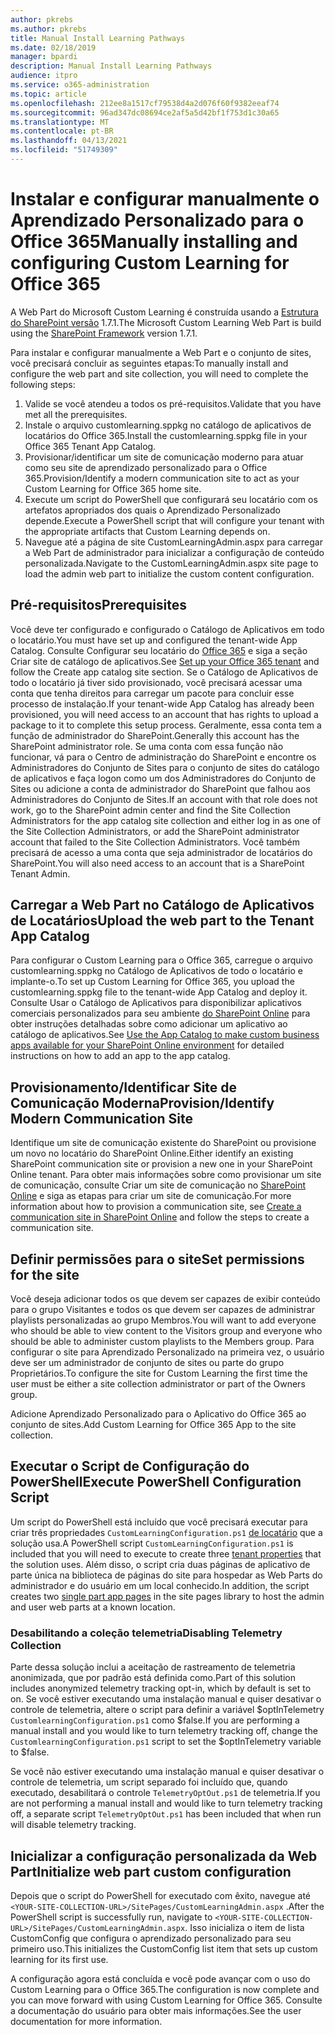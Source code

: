 ```yaml
---
author: pkrebs
ms.author: pkrebs
title: Manual Install Learning Pathways
ms.date: 02/18/2019
manager: bpardi
description: Manual Install Learning Pathways
audience: itpro
ms.service: o365-administration
ms.topic: article
ms.openlocfilehash: 212ee8a1517cf79538d4a2d076f60f9382eeaf74
ms.sourcegitcommit: 96ad347dc08694ce2af5a5d42bf1f753d1c30a65
ms.translationtype: MT
ms.contentlocale: pt-BR
ms.lasthandoff: 04/13/2021
ms.locfileid: "51749309"
---
```

# <a name="manually-installing-and-configuring-custom-learning-for-office-365"></a><span data-ttu-id="94550-103">Instalar e configurar manualmente o Aprendizado Personalizado para o Office 365</span><span class="sxs-lookup"><span data-stu-id="94550-103">Manually installing and configuring Custom Learning for Office 365</span></span>

<span data-ttu-id="94550-104">A Web Part do Microsoft Custom Learning é construída usando a [Estrutura do SharePoint versão](/sharepoint/dev/spfx/sharepoint-framework-overview) 1.7.1.</span><span class="sxs-lookup"><span data-stu-id="94550-104">The Microsoft Custom Learning Web Part is build using the [SharePoint Framework](/sharepoint/dev/spfx/sharepoint-framework-overview) version 1.7.1.</span></span>

<span data-ttu-id="94550-105">Para instalar e configurar manualmente a Web Part e o conjunto de sites, você precisará concluir as seguintes etapas:</span><span class="sxs-lookup"><span data-stu-id="94550-105">To manually install and configure the web part and site collection, you will need to complete the following steps:</span></span>

1. <span data-ttu-id="94550-106">Valide se você atendeu a todos os pré-requisitos.</span><span class="sxs-lookup"><span data-stu-id="94550-106">Validate that you have met all the prerequisites.</span></span>
1. <span data-ttu-id="94550-107">Instale o arquivo customlearning.sppkg no catálogo de aplicativos de locatários do Office 365.</span><span class="sxs-lookup"><span data-stu-id="94550-107">Install the customlearning.sppkg file in your Office 365 Tenant App Catalog.</span></span>
1. <span data-ttu-id="94550-108">Provisionar/identificar um site de comunicação moderno para atuar como seu site de aprendizado personalizado para o Office 365.</span><span class="sxs-lookup"><span data-stu-id="94550-108">Provision/Identify a modern communication site to act as your Custom Learning for Office 365 home site.</span></span>
1. <span data-ttu-id="94550-109">Execute um script do PowerShell que configurará seu locatário com os artefatos apropriados dos quais o Aprendizado Personalizado depende.</span><span class="sxs-lookup"><span data-stu-id="94550-109">Execute a PowerShell script that will configure your tenant with the appropriate artifacts that Custom Learning depends on.</span></span>
1. <span data-ttu-id="94550-110">Navegue até a página de site CustomLearningAdmin.aspx para carregar a Web Part de administrador para inicializar a configuração de conteúdo personalizada.</span><span class="sxs-lookup"><span data-stu-id="94550-110">Navigate to the CustomLearningAdmin.aspx site page to load the admin web part to initialize the custom content configuration.</span></span>

## <a name="prerequisites"></a><span data-ttu-id="94550-111">Pré-requisitos</span><span class="sxs-lookup"><span data-stu-id="94550-111">Prerequisites</span></span>

<span data-ttu-id="94550-112">Você deve ter configurado e configurado o Catálogo de Aplicativos em todo o locatário.</span><span class="sxs-lookup"><span data-stu-id="94550-112">You must have set up and configured the tenant-wide App Catalog.</span></span> <span data-ttu-id="94550-113">Consulte Configurar seu locatário do [Office 365](/sharepoint/dev/spfx/set-up-your-developer-tenant#create-app-catalog-site) e siga a seção Criar site de catálogo de aplicativos.</span><span class="sxs-lookup"><span data-stu-id="94550-113">See [Set up your Office 365 tenant](/sharepoint/dev/spfx/set-up-your-developer-tenant#create-app-catalog-site) and follow the Create app catalog site section.</span></span> <span data-ttu-id="94550-114">Se o Catálogo de Aplicativos de todo o locatário já tiver sido provisionado, você precisará acessar uma conta que tenha direitos para carregar um pacote para concluir esse processo de instalação.</span><span class="sxs-lookup"><span data-stu-id="94550-114">If your tenant-wide App Catalog has already been provisioned, you will need access to an account that has rights to upload a package to it to complete this setup process.</span></span> <span data-ttu-id="94550-115">Geralmente, essa conta tem a função de administrador do SharePoint.</span><span class="sxs-lookup"><span data-stu-id="94550-115">Generally this account has the SharePoint administrator role.</span></span> <span data-ttu-id="94550-116">Se uma conta com essa função não funcionar, vá para o Centro de administração do SharePoint e encontre os Administradores do Conjunto de Sites para o conjunto de sites do catálogo de aplicativos e faça logon como um dos Administradores do Conjunto de Sites ou adicione a conta de administrador do SharePoint que falhou aos Administradores do Conjunto de Sites.</span><span class="sxs-lookup"><span data-stu-id="94550-116">If an account with that role does not work, go to the SharePoint admin center and find the Site Collection Administrators for the app catalog site collection and either log in as one of the Site Collection Administrators, or add the SharePoint administrator account that failed to the Site Collection Administrators.</span></span> <span data-ttu-id="94550-117">Você também precisará de acesso a uma conta que seja administrador de locatários do SharePoint.</span><span class="sxs-lookup"><span data-stu-id="94550-117">You will also need access to an account that is a SharePoint Tenant Admin.</span></span>

## <a name="upload-the-web-part-to-the-tenant-app-catalog"></a><span data-ttu-id="94550-118">Carregar a Web Part no Catálogo de Aplicativos de Locatários</span><span class="sxs-lookup"><span data-stu-id="94550-118">Upload the web part to the Tenant App Catalog</span></span>

<span data-ttu-id="94550-119">Para configurar o Custom Learning para o Office 365, carregue o arquivo customlearning.sppkg no Catálogo de Aplicativos de todo o locatário e implante-o.</span><span class="sxs-lookup"><span data-stu-id="94550-119">To set up Custom Learning for Office 365, you upload the customlearning.sppkg file to the tenant-wide App Catalog and deploy it.</span></span> <span data-ttu-id="94550-120">Consulte Usar o Catálogo de Aplicativos para disponibilizar aplicativos comerciais personalizados para seu ambiente [do SharePoint Online](/sharepoint/use-app-catalog) para obter instruções detalhadas sobre como adicionar um aplicativo ao catálogo de aplicativos.</span><span class="sxs-lookup"><span data-stu-id="94550-120">See [Use the App Catalog to make custom business apps available for your SharePoint Online environment](/sharepoint/use-app-catalog) for detailed instructions on how to add an app to the app catalog.</span></span>

## <a name="provisionidentify-modern-communication-site"></a><span data-ttu-id="94550-121">Provisionamento/Identificar Site de Comunicação Moderna</span><span class="sxs-lookup"><span data-stu-id="94550-121">Provision/Identify Modern Communication Site</span></span>

<span data-ttu-id="94550-122">Identifique um site de comunicação existente do SharePoint ou provisione um novo no locatário do SharePoint Online.</span><span class="sxs-lookup"><span data-stu-id="94550-122">Either identify an existing SharePoint communication site or provision a new one in your SharePoint Online tenant.</span></span> <span data-ttu-id="94550-123">Para obter mais informações sobre como provisionar um site de comunicação, consulte Criar um site de comunicação no [SharePoint Online](https://support.office.com/article/create-a-communication-site-in-sharepoint-online-7fb44b20-a72f-4d2c-9173-fc8f59ba50eb) e siga as etapas para criar um site de comunicação.</span><span class="sxs-lookup"><span data-stu-id="94550-123">For more information about how to provision a communication site, see [Create a communication site in SharePoint Online](https://support.office.com/article/create-a-communication-site-in-sharepoint-online-7fb44b20-a72f-4d2c-9173-fc8f59ba50eb) and follow the steps to create a communication site.</span></span>

## <a name="set-permissions-for-the-site"></a><span data-ttu-id="94550-124">Definir permissões para o site</span><span class="sxs-lookup"><span data-stu-id="94550-124">Set permissions for the site</span></span>

<span data-ttu-id="94550-125">Você deseja adicionar todos os que devem ser capazes de exibir conteúdo para o grupo Visitantes e todos os que devem ser capazes de administrar playlists personalizadas ao grupo Membros.</span><span class="sxs-lookup"><span data-stu-id="94550-125">You will want to add everyone who should be able to view content to the Visitors group and everyone who should be able to administer custom playlists to the Members group.</span></span> <span data-ttu-id="94550-126">Para configurar o site para Aprendizado Personalizado na primeira vez, o usuário deve ser um administrador de conjunto de sites ou parte do grupo Proprietários.</span><span class="sxs-lookup"><span data-stu-id="94550-126">To configure the site for Custom Learning the first time the user must be either a site collection administrator or part of the Owners group.</span></span>

<span data-ttu-id="94550-127">Adicione Aprendizado Personalizado para o Aplicativo do Office 365 ao conjunto de sites.</span><span class="sxs-lookup"><span data-stu-id="94550-127">Add Custom Learning for Office 365 App to the site collection.</span></span>

## <a name="execute-powershell-configuration-script"></a><span data-ttu-id="94550-128">Executar o Script de Configuração do PowerShell</span><span class="sxs-lookup"><span data-stu-id="94550-128">Execute PowerShell Configuration Script</span></span>

<span data-ttu-id="94550-129">Um script do PowerShell está incluído que você precisará executar para criar três propriedades `CustomLearningConfiguration.ps1` [de locatário](/sharepoint/dev/spfx/tenant-properties) que a solução usa.</span><span class="sxs-lookup"><span data-stu-id="94550-129">A PowerShell script `CustomLearningConfiguration.ps1` is included that you will need to execute to create three [tenant properties](/sharepoint/dev/spfx/tenant-properties) that the solution uses.</span></span> <span data-ttu-id="94550-130">Além disso, o [](/sharepoint/dev/spfx/web-parts/single-part-app-pages) script cria duas páginas de aplicativo de parte única na biblioteca de páginas do site para hospedar as Web Parts do administrador e do usuário em um local conhecido.</span><span class="sxs-lookup"><span data-stu-id="94550-130">In addition, the script creates two [single part app pages](/sharepoint/dev/spfx/web-parts/single-part-app-pages) in the site pages library to host the admin and user web parts at a known location.</span></span>

### <a name="disabling-telemetry-collection"></a><span data-ttu-id="94550-131">Desabilitando a coleção telemetria</span><span class="sxs-lookup"><span data-stu-id="94550-131">Disabling Telemetry Collection</span></span>

<span data-ttu-id="94550-132">Parte dessa solução inclui a aceitação de rastreamento de telemetria anonimizada, que por padrão está definida como.</span><span class="sxs-lookup"><span data-stu-id="94550-132">Part of this solution includes anonymized telemetry tracking opt-in, which by default is set to on.</span></span> <span data-ttu-id="94550-133">Se você estiver executando uma instalação manual e quiser desativar o controle de telemetria, altere o script para definir a variável $optInTelemetry `CustomlearningConfiguration.ps1` como $false.</span><span class="sxs-lookup"><span data-stu-id="94550-133">If you are performing a manual install and you would like to turn telemetry tracking off, change the `CustomlearningConfiguration.ps1` script to set the $optInTelemetry variable to $false.</span></span>

<span data-ttu-id="94550-134">Se você não estiver executando uma instalação manual e quiser desativar o controle de telemetria, um script separado foi incluído que, quando executado, desabilitará o controle `TelemetryOptOut.ps1` de telemetria.</span><span class="sxs-lookup"><span data-stu-id="94550-134">If you are not performing a manual install and would like to turn telemetry tracking off, a separate script `TelemetryOptOut.ps1` has been included that when run will disable telemetry tracking.</span></span>

## <a name="initialize-web-part-custom-configuration"></a><span data-ttu-id="94550-135">Inicializar a configuração personalizada da Web Part</span><span class="sxs-lookup"><span data-stu-id="94550-135">Initialize web part custom configuration</span></span>

<span data-ttu-id="94550-136">Depois que o script do PowerShell for executado com êxito, navegue até `<YOUR-SITE-COLLECTION-URL>/SitePages/CustomLearningAdmin.aspx` .</span><span class="sxs-lookup"><span data-stu-id="94550-136">After the PowerShell script is successfully run, navigate to `<YOUR-SITE-COLLECTION-URL>/SitePages/CustomLearningAdmin.aspx`.</span></span> <span data-ttu-id="94550-137">Isso inicializa o item de lista CustomConfig que configura o aprendizado personalizado para seu primeiro uso.</span><span class="sxs-lookup"><span data-stu-id="94550-137">This initializes the CustomConfig list item that sets up custom learning for its first use.</span></span>

<span data-ttu-id="94550-138">A configuração agora está concluída e você pode avançar com o uso do Custom Learning para o Office 365.</span><span class="sxs-lookup"><span data-stu-id="94550-138">The configuration is now complete and you can move forward with using Custom Learning for Office 365.</span></span> <span data-ttu-id="94550-139">Consulte a documentação do usuário para obter mais informações.</span><span class="sxs-lookup"><span data-stu-id="94550-139">See the user documentation for more information.</span></span>
